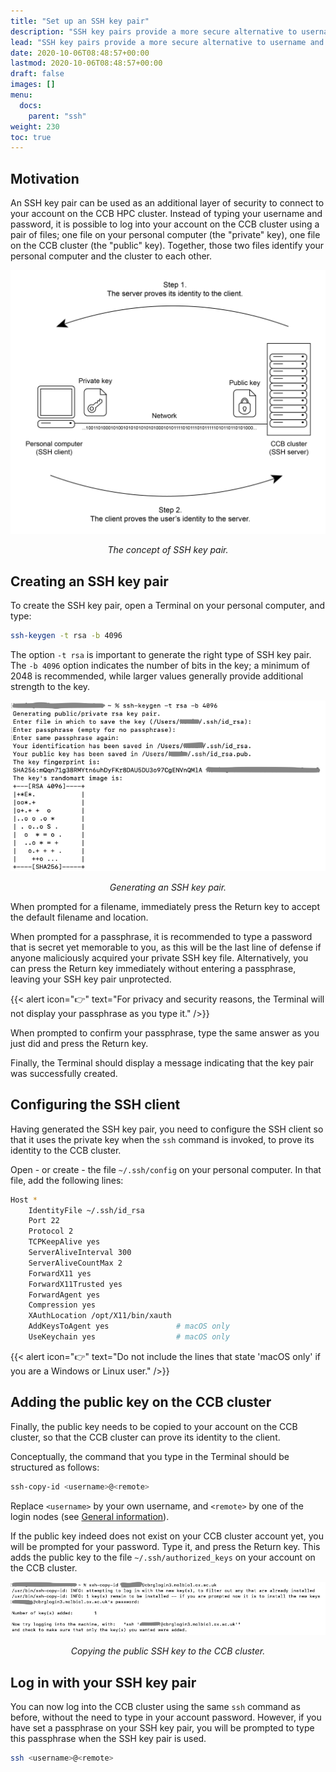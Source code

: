 ```yaml
---
title: "Set up an SSH key pair"
description: "SSH key pairs provide a more secure alternative to username and password for logging into remote systems."
lead: "SSH key pairs provide a more secure alternative to username and password for logging into remote systems."
date: 2020-10-06T08:48:57+00:00
lastmod: 2020-10-06T08:48:57+00:00
draft: false
images: []
menu:
  docs:
    parent: "ssh"
weight: 230
toc: true
---
```


## Motivation

An SSH key pair can be used as an additional layer of security to connect to
your account on the CCB HPC cluster.
Instead of typing your username and password, it is possible to log into your
account on the CCB cluster using a pair of files;
one file on your personal computer (the "private" key),
one file on the CCB cluster (the "public" key).
Together, those two files identify your personal computer and the cluster to
each other.

![The concept of SSH key pair.](ssh-key-pair.png)

<p align='center'><i>The concept of SSH key pair.</i></p>

## Creating an SSH key pair

To create the SSH key pair, open a Terminal on your personal computer, and
type:

```bash
ssh-keygen -t rsa -b 4096
```

The option `-t rsa` is important to generate the right type of SSH key pair.
The `-b 4096` option indicates the number of bits in the key; a minimum of 2048 is
recommended, while larger values generally provide additional strength to the
key.

![Generating an SSH key pair.](ssh-keygen-screenshot.png)

<p align='center'><i>Generating an SSH key pair.</i></p>

When prompted for a filename, immediately press the Return key to accept the
default filename and location.

When prompted for a passphrase, it is recommended to type a password that is
secret yet memorable to you, as this will be the last line of defense if
anyone maliciously acquired your private SSH key file.
Alternatively, you can press the Return key immediately without entering a
passphrase, leaving your SSH key pair unprotected.

{{< alert icon="👉" text="For privacy and security reasons, the Terminal will not display your passphrase as you type it." />}}

When prompted to confirm your passphrase, type the same answer as you just did
and press the Return key.

Finally, the Terminal should display a message indicating that the key pair was
successfully created.

## Configuring the SSH client

Having generated the SSH key pair, you need to configure the SSH client
so that it uses the private key when the `ssh` command is invoked,
to prove its identity to the CCB cluster.

Open - or create - the file `~/.ssh/config` on your personal computer.
In that file, add the following lines:

```bash
Host *
    IdentityFile ~/.ssh/id_rsa
    Port 22
    Protocol 2
    TCPKeepAlive yes
    ServerAliveInterval 300
    ServerAliveCountMax 2
    ForwardX11 yes
    ForwardX11Trusted yes
    ForwardAgent yes
    Compression yes
    XAuthLocation /opt/X11/bin/xauth
    AddKeysToAgent yes               # macOS only
    UseKeychain yes                  # macOS only
```

{{< alert icon="👉" text="Do not include the lines that state 'macOS only' if you are a Windows or Linux user." />}}

## Adding the public key on the CCB cluster

Finally, the public key needs to be copied to your account on the CCB cluster,
so that the CCB cluster can prove its identity to the client.

Conceptually, the command that you type in the Terminal should be structured as follows:

```bash
ssh-copy-id <username>@<remote>
```

Replace `<username>` by your own username, and `<remote>` by one of the
login nodes (see [General information](../general-information/#login-nodes)).

If the public key indeed does not exist on your CCB cluster account yet,
you will be prompted for your password.
Type it, and press the Return key.
This adds the public key to the file `~/.ssh/authorized_keys` on your
account on the CCB cluster.

![Copying the public SSH key to the CCB cluster.](ssh-copy-id-screenshot.png)

<p align='center'><i>Copying the public SSH key to the CCB cluster.</i></p>

## Log in with your SSH key pair

You can now log into the CCB cluster using the same `ssh` command as before,
without the need to type in your account password.
However, if you have set a passphrase on your SSH key pair, you will be
prompted to type this passphrase when the SSH key pair is used.

```bash
ssh <username>@<remote>
```
